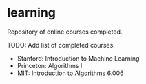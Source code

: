 learning
========

Repository of online courses completed.

TODO: Add list of completed courses.
- Stanford: Introduction to Machine Learning
- Princeton: Algorithms I
- MIT: Introduction to Algorithms 6.006
